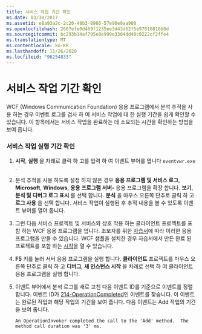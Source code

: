 ```yaml
---
title: 서비스 작업 기간 확인
ms.date: 03/30/2017
ms.assetid: e8a93a2c-2c20-48b3-8986-57e90e9aa908
ms.openlocfilehash: 2607efe0d469f1235ee3d43d62f5e9781681668d
ms.sourcegitcommit: bc293b14af795e0e999e3304dd40c0222cf2ffe4
ms.translationtype: MT
ms.contentlocale: ko-KR
ms.lasthandoff: 11/26/2020
ms.locfileid: "96254833"
---
```

# <a name="determining-service-operation-duration"></a>서비스 작업 기간 확인

WCF (Windows Communication Foundation) 응용 프로그램에서 분석 추적을 사용 하는 경우 이벤트 로그를 검사 하 여 서비스 작업에 대 한 실행 기간을 쉽게 확인할 수 있습니다.  이 항목에서는 서비스 작업을 완료하는 데 소요되는 시간을 확인하는 방법을 보여 줍니다.  
  
### <a name="determining-service-operation-execution-duration"></a>서비스 작업 실행 기간 확인  
  
1. **시작**, **실행** 을 차례로 클릭 하 고를 입력 하 여 이벤트 뷰어를 엽니다 `eventvwr.exe` .  
  
2. 분석 추적을 사용 하도록 설정 하지 않은 경우 **응용 프로그램 및 서비스 로그**, **Microsoft**, **Windows**, **응용 프로그램 서버-** 응용 프로그램을 확장 합니다. **보기**, **분석 및 디버그 로그 표시** 를 선택 합니다. **분석** 을 마우스 오른쪽 단추로 클릭 하 고 **로그 사용** 을 선택 합니다. 서비스 작업이 실행된 후 추적 내용을 볼 수 있도록 이벤트 뷰어를 열어 둡니다.  
  
3. 그런 다음 서비스 프로젝트 및 서비스와 상호 작용 하는 클라이언트 프로젝트를 포함 하는 WCF 응용 프로그램을 엽니다.  초보자를 위한 [자습서](../../getting-started-tutorial.md)에 따라 이러한 응용 프로그램을 만들 수 있습니다.  WCF 샘플을 설치한 경우 자습서에서 만든 완료 된 프로젝트를 포함 하는 [시작](../../samples/getting-started-sample.md)을 열 수 있습니다.  
  
4. **F5** 키를 눌러 서버 응용 프로그램을 실행 합니다. **클라이언트** 프로젝트를 마우스 오른쪽 단추로 클릭 하 고 **디버그**, **새 인스턴스 시작** 을 차례로 선택 하 여 클라이언트 응용 프로그램을 실행 합니다.  
  
5. 이벤트 뷰어에서 분석 로그를 새로 고친 다음 이벤트 ID를 기준으로 이벤트를 정렬합니다.  이벤트 ID가 [214-OperationCompleted](214-operationcompleted.md)인 이벤트를 찾습니다.  이 이벤트는 완료된 작업과 해당 작업의 기간을 보여 줍니다.  다음 이벤트는 Add 작업의 기간을 보여 줍니다.  
  
    ```output  
    An OperationInvoker completed the call to the 'Add' method.  The method call duration was '3' ms.  
    ```
